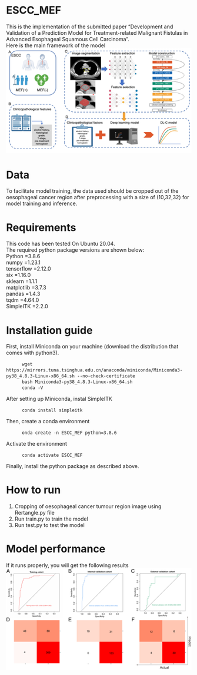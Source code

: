 # ESCC_MEF
This is the implementation of the submitted paper “Development and Validation of a Prediction Model for Treatment-related Malignant Fistulas in Advanced Esophageal Squamous Cell Carcinoma”.<br>
Here is the main framework of the model
![framework](https://github.com/cos-jyx/ESCC_MEF/blob/main/picture/framework.png)

# Data
To facilitate model training, the data used should be cropped out of the oesophageal cancer region after preprocessing with a size of (10,32,32) for model training and inference.
# Requirements
This code has been tested On Ubuntu 20.04.<br>
The required python package versions are shown below:<br>
Python =3.8.6<br>
numpy =1.23.1<br>
tensorflow =2.12.0<br>
six =1.16.0<br>
sklearn =1.1.1<br>
matplotlib =3.7.3<br>
pandas =1.4.3<br>
tqdm =4.64.0<br>
SimpleITK =2.2.0<br>
# Installation guide
First, install Miniconda on your machine (download the distribution that comes with python3).<br>
```
      wget https://mirrors.tuna.tsinghua.edu.cn/anaconda/miniconda/Miniconda3-py38_4.8.3-Linux-x86_64.sh --no-check-certificate
      bash Miniconda3-py38_4.8.3-Linux-x86_64.sh
      conda -V
```
After setting up Miniconda, instal SimpleITK
```
      conda install simpleitk
```
Then, create a conda environment
```
      onda create -n ESCC_MEF python=3.8.6
```
Activate the environment
```
      conda activate ESCC_MEF
```
Finally, install the python package as described above.
# How to run
1. Cropping of oesophageal cancer tumour region image using Rertangle.py file<br>
2. Run train.py to train the model<br>
3. Run test.py to test the model<br>
# Model performance
If it runs properly, you will get the following results
![auc](https://github.com/cos-jyx/ESCC_MEF/blob/main/picture/auc.png)
